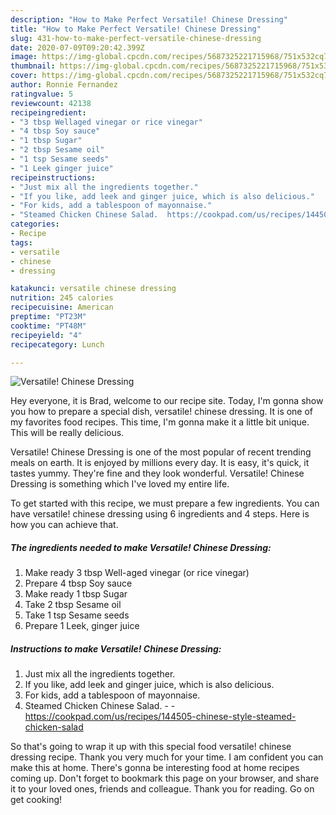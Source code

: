 ```yaml
---
description: "How to Make Perfect Versatile! Chinese Dressing"
title: "How to Make Perfect Versatile! Chinese Dressing"
slug: 431-how-to-make-perfect-versatile-chinese-dressing
date: 2020-07-09T09:20:42.399Z
image: https://img-global.cpcdn.com/recipes/5687325221715968/751x532cq70/versatile-chinese-dressing-recipe-main-photo.jpg
thumbnail: https://img-global.cpcdn.com/recipes/5687325221715968/751x532cq70/versatile-chinese-dressing-recipe-main-photo.jpg
cover: https://img-global.cpcdn.com/recipes/5687325221715968/751x532cq70/versatile-chinese-dressing-recipe-main-photo.jpg
author: Ronnie Fernandez
ratingvalue: 5
reviewcount: 42138
recipeingredient:
- "3 tbsp Wellaged vinegar or rice vinegar"
- "4 tbsp Soy sauce"
- "1 tbsp Sugar"
- "2 tbsp Sesame oil"
- "1 tsp Sesame seeds"
- "1 Leek ginger juice"
recipeinstructions:
- "Just mix all the ingredients together."
- "If you like, add leek and ginger juice, which is also delicious."
- "For kids, add a tablespoon of mayonnaise."
- "Steamed Chicken Chinese Salad.  https://cookpad.com/us/recipes/144505-chinese-style-steamed-chicken-salad"
categories:
- Recipe
tags:
- versatile
- chinese
- dressing

katakunci: versatile chinese dressing 
nutrition: 245 calories
recipecuisine: American
preptime: "PT23M"
cooktime: "PT48M"
recipeyield: "4"
recipecategory: Lunch

---
```



![Versatile! Chinese Dressing](https://img-global.cpcdn.com/recipes/5687325221715968/751x532cq70/versatile-chinese-dressing-recipe-main-photo.jpg)

Hey everyone, it is Brad, welcome to our recipe site. Today, I'm gonna show you how to prepare a special dish, versatile! chinese dressing. It is one of my favorites food recipes. This time, I'm gonna make it a little bit unique. This will be really delicious.



Versatile! Chinese Dressing is one of the most popular of recent trending meals on earth. It is enjoyed by millions every day. It is easy, it's quick, it tastes yummy. They're fine and they look wonderful. Versatile! Chinese Dressing is something which I've loved my entire life.


To get started with this recipe, we must prepare a few ingredients. You can have versatile! chinese dressing using 6 ingredients and 4 steps. Here is how you can achieve that.

<!--inarticleads1-->

##### The ingredients needed to make Versatile! Chinese Dressing:

1. Make ready 3 tbsp Well-aged vinegar (or rice vinegar)
1. Prepare 4 tbsp Soy sauce
1. Make ready 1 tbsp Sugar
1. Take 2 tbsp Sesame oil
1. Take 1 tsp Sesame seeds
1. Prepare 1 Leek, ginger juice




<!--inarticleads2-->

##### Instructions to make Versatile! Chinese Dressing:

1. Just mix all the ingredients together.
1. If you like, add leek and ginger juice, which is also delicious.
1. For kids, add a tablespoon of mayonnaise.
1. Steamed Chicken Chinese Salad. -  - https://cookpad.com/us/recipes/144505-chinese-style-steamed-chicken-salad




So that's going to wrap it up with this special food versatile! chinese dressing recipe. Thank you very much for your time. I am confident you can make this at home. There's gonna be interesting food at home recipes coming up. Don't forget to bookmark this page on your browser, and share it to your loved ones, friends and colleague. Thank you for reading. Go on get cooking!
